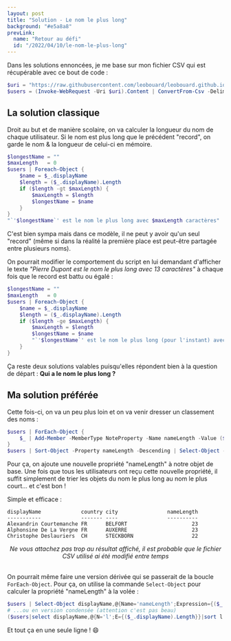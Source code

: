 ```yaml
---
layout: post
title: "Solution - Le nom le plus long"
background: "#e5a8a8"
prevLink:
  name: "Retour au défi"
  id: "/2022/04/10/le-nom-le-plus-long"
---
```


Dans les solutions ennoncées, je me base sur mon fichier CSV qui est récupérable avec ce bout de code :

```powershell
$uri = "https://raw.githubusercontent.com/leobouard/leobouard.github.io/main/assets/files/users.csv"
$users = (Invoke-WebRequest -Uri $uri).Content | ConvertFrom-Csv -Delimiter ';'
```

## La solution classique

Droit au but et de manière scolaire, on va calculer la longueur du nom de chaque utilisateur. Si le nom est plus long que le précédent "record", on garde le nom & la longueur de celui-ci en mémoire.

```powershell
$longestName = ""
$maxLength   = 0
$users | Foreach-Object {
    $name = $_.displayName
    $length = ($_.displayName).Length
    if ($length -gt $maxLength) { 
        $maxLength = $length
        $longestName = $name
    }
}
"`'$longestName`' est le nom le plus long avec $maxLength caractères"
```

C'est bien sympa mais dans ce modèle, il ne peut y avoir qu'un seul "record" (même si dans la réalité la première place est peut-être partagée entre plusieurs noms).

On pourrait modifier le comportement du script en lui demandant d'afficher le texte *"Pierre Dupont est le nom le plus long avec 13 caractères"* à chaque fois que le record est battu ou égalé :

```powershell
$longestName = ""
$maxLength   = 0
$users | Foreach-Object {
    $name = $_.displayName
    $length = ($_.displayName).Length
    if ($length -ge $maxLength) { 
        $maxLength = $length
        $longestName = $name
        "`'$longestName`' est le nom le plus long (pour l'instant) avec $maxLength caractères"
    }
}
```

Ça reste deux solutions valables puisqu'elles répondent bien à la question de départ : **Qui a le nom le plus long ?**

## Ma solution préférée

Cette fois-ci, on va un peu plus loin et on va venir dresser un classement des noms :

```powershell
$users | ForEach-Object {
    $_ | Add-Member -MemberType NoteProperty -Name nameLength -Value ($_.displayName).Length -Force
}
$users | Sort-Object -Property nameLength -Descending | Select-Object -First 10 | Format-Table displayName,country,city,nameLength
```

Pour ça, on ajoute une nouvelle propriété "nameLength" à notre objet de base. Une fois que tous les utilisateurs ont reçu cette nouvelle propriété, il suffit simplement de trier les objets du nom le plus long au nom le plus court... et c'est bon !

Simple et efficace :

```
displayName             country city                nameLength
-----------             ------- ----                ----------
Alexandrin Courtemanche FR      BELFORT                     23
Alphonsine De La Vergne FR      AUXERRE                     23
Christophe Deslauriers  CH      STECKBORN                   22
```

<div style="text-align: center">
  <i>Ne vous attachez pas trop au résultat affiché, il est probable que le fichier CSV utilisé ai été modifié entre temps</i>
</div>

<br>

On pourrait même faire une version dérivée qui se passerait de la boucle `ForEach-Object`. Pour ça, on utilise la commande `Select-Object` pour calculer la propriété "nameLength" à la volée :

```powershell
$users | Select-Object displayName,@{Name='nameLength';Expression={($_.displayName).Length}} | Sort-Object nameLength -Descending | Select-Object -First 10 | Format-Table
# ...ou en version condensée (attention c'est pas beau)
($users|select displayName,@{N='l';E={($_.displayName).Length}}|sort l -d)[0..5]
```

Et tout ça en une seule ligne ! 😄
